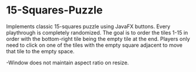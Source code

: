 # 15-Squares-Puzzle

Implements classic 15-squares puzzle using JavaFX buttons. Every playthrough is completely randomized. 
The goal is to order the tiles 1-15 in order with the bottom-right tile being the empty tile at the end.
Players only need to click on one of the tiles with the empty square adjacent to move that tile to the empty space.

  -Window does not maintain aspect ratio on resize.
